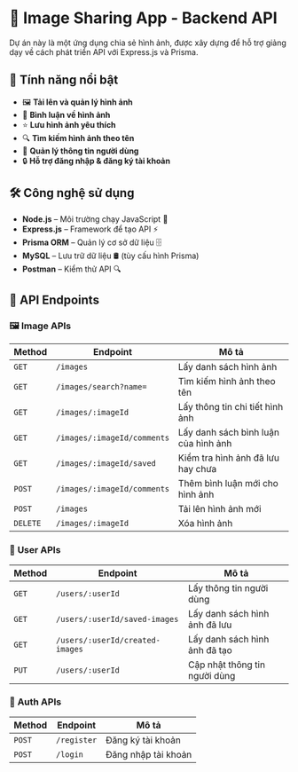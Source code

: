 # 📸 Image Sharing App - Backend API

Dự án này là một ứng dụng chia sẻ hình ảnh, được xây dựng để hỗ trợ giảng dạy về cách phát triển API với Express.js và Prisma.

## 📌 Tính năng nổi bật

- 🖼️ **Tải lên và quản lý hình ảnh**
- 💬 **Bình luận về hình ảnh**
- ⭐ **Lưu hình ảnh yêu thích**
- 🔍 **Tìm kiếm hình ảnh theo tên**
- 👤 **Quản lý thông tin người dùng**
- 🔒 **Hỗ trợ đăng nhập & đăng ký tài khoản**

## 🛠 Công nghệ sử dụng

- **Node.js** – Môi trường chạy JavaScript 🚀
- **Express.js** – Framework để tạo API ⚡
- **Prisma ORM** – Quản lý cơ sở dữ liệu 🗄️
- **MySQL** – Lưu trữ dữ liệu 🛢️ (tùy cấu hình Prisma)
- **Postman** – Kiểm thử API 🔍

## 📜 API Endpoints

### 🖼️ **Image APIs**

| Method  | Endpoint                   | Mô tả                            |
|---------|----------------------------|----------------------------------|
| `GET`   | `/images`                  | Lấy danh sách hình ảnh           |
| `GET`   | `/images/search?name=`     | Tìm kiếm hình ảnh theo tên       |
| `GET`   | `/images/:imageId`         | Lấy thông tin chi tiết hình ảnh  |
| `GET`   | `/images/:imageId/comments`| Lấy danh sách bình luận của hình ảnh |
| `GET`   | `/images/:imageId/saved`   | Kiểm tra hình ảnh đã lưu hay chưa |
| `POST`  | `/images/:imageId/comments`| Thêm bình luận mới cho hình ảnh  |
| `POST`  | `/images`                  | Tải lên hình ảnh mới             |
| `DELETE`| `/images/:imageId`         | Xóa hình ảnh                     |

### 👤 **User APIs**

| Method  | Endpoint                   | Mô tả                            |
|---------|----------------------------|----------------------------------|
| `GET`   | `/users/:userId`           | Lấy thông tin người dùng         |
| `GET`   | `/users/:userId/saved-images` | Lấy danh sách hình ảnh đã lưu |
| `GET`   | `/users/:userId/created-images` | Lấy danh sách hình ảnh đã tạo |
| `PUT`   | `/users/:userId`           | Cập nhật thông tin người dùng    |

### 🔐 **Auth APIs**

| Method  | Endpoint         | Mô tả               |
|---------|------------------|---------------------|
| `POST`  | `/register`      | Đăng ký tài khoản   |
| `POST`  | `/login`         | Đăng nhập tài khoản |

